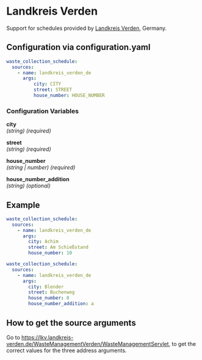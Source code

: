 # Landkreis Verden

Support for schedules provided by [Landkreis Verden](https://landkreis-verden.de/), Germany.

## Configuration via configuration.yaml

```yaml
waste_collection_schedule:
  sources:
    - name: landkreis_verden_de
      args:
          city: CITY
          street: STREET
          house_number: HOUSE_NUMBER
```

### Configuration Variables

**city**  
*(string) (required)*

**street**  
*(string) (required)*

**house_number**  
*(string | number) (required)*

**house_number_addition**  
*(string) (optional)*

## Example

```yaml
waste_collection_schedule:
  sources:
    - name: landkreis_verden_de
      args:
        city: Achim
        street: Am Schießstand
        house_number: 10
```

```yaml
waste_collection_schedule:
  sources:
    - name: landkreis_verden_de
      args:
        city: Blender
        street: Buchenweg
        house_number: 8
        house_number_addition: a
```

## How to get the source arguments

Go to <https://lkv.landkreis-verden.de/WasteManagementVerden/WasteManagementServlet>, to get the correct values for the three address arguments.
